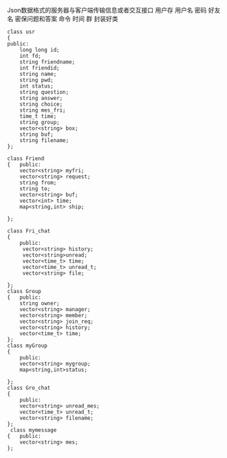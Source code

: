 
Json数据格式的服务器与客户端传输信息或者交互接口
用户存
用户名
密码
好友名
密保问题和答案
命令
时间
群
封装好类

    class usr
    {
    public:
        long long id;
        int fd;
        string friendname;
        int friendid;
        string name;
        string pwd;
        int status;
        string question;
        string answer;
        string choice;
        string mes_fri;
        time_t time;
        string group;
        vector<string> box;
        string buf;
        string filename;
    };
    
    class Friend
    {   public:
        vector<string> myfri;
        vector<string> request;
        string from;
        string to;
        vector<string> buf;
        vector<int> time;
        map<string,int> ship;

    };

    class Fri_chat
    {
        public:
         vector<string> history;
         vector<string>unread;
         vector<time_t> time;
         vector<time_t> unread_t;
         vector<string> file;

    };
    class Group
    {   public:
        string owner;
        vector<string> manager;
        vector<string> member;
        vector<string> join_req;
        vector<string> history;
        vector<time_t> time;
    };
    class myGroup
    {
        public:
        vector<string> mygroup;
        map<string,int>status;
       
    };
    class Gro_chat
    {
        public:
        vector<string> unread_mes;
        vector<time_t> unread_t;
        vector<string> filename;
    };
     class mymessage
    {   public:
        vector<string> mes;
    };

